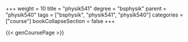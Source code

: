 +++
weight = 10
title = "physik541"
degree = "bsphysik"
parent = "physik540"
tags = ["bsphysik", "physik541", "physik540"]
categories = ["course"]
bookCollapseSection = false
+++

{{< genCoursePage >}}
